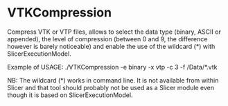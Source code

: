 VTKCompression
==============

Compress VTK or VTP files, allows to select the data type (binary, ASCII or appended), the level of compression (between 0 and 9, the difference however is barely noticeable) and enable the use of the wildcard (*) with SlicerExecutionModel.

Example of USAGE: ./VTKCompression -e binary -x vtp -c 3 -f /Data/*.vtk

NB: The wildcard (*) works in command line. It is not available from within Slicer and that tool should probably not be used as a Slicer module even though it is based on SlicerExecutionModel.
